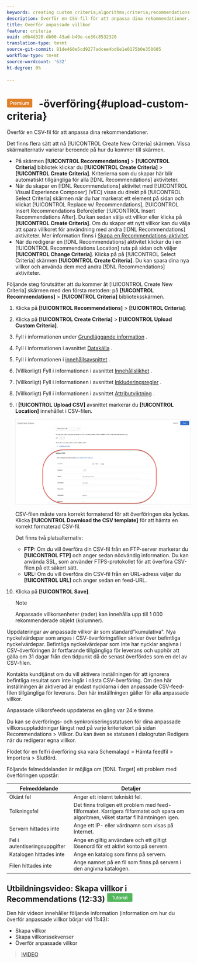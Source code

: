```yaml
---
keywords: creating custom criteria;algorithms;criteria;recommendations criteria;csv;ftp;upload csv
description: Överför en CSV-fil för att anpassa dina rekommendationer.
title: Överför anpassade villkor
feature: criteria
uuid: e0b4d320-db00-43ad-b49e-ce36c8532320
translation-type: tm+mt
source-git-commit: 81de460e5cd9277adcee4bd6e1e0175b0e350605
workflow-type: tm+mt
source-wordcount: '632'
ht-degree: 0%

---
```



# ![Egna villkor för PREMIUM](/help/assets/premium.png) -överföring{#upload-custom-criteria}

Överför en CSV-fil för att anpassa dina rekommendationer.

Det finns flera sätt att nå [!UICONTROL Create New Criteria] skärmen. Vissa skärmalternativ varierar beroende på hur du kommer till skärmen.

* På skärmen **[!UICONTROL Recommendations]** > **[!UICONTROL Criteria]** bibliotek klickar du **[!UICONTROL Create Criteria]** > **[!UICONTROL Create Criteria]**. Kriterierna som du skapar här blir automatiskt tillgängliga för alla [!DNL Recommendations] aktiviteter.
* När du skapar en [!DNL Recommendations] aktivitet med [!UICONTROL Visual Experience Composer] (VEC) visas du direkt på [!UICONTROL Select Criteria] skärmen när du har markerat ett element på sidan och klickat [!UICONTROL Replace w/ Recommendations], [!UICONTROL Insert Recommendations Before]eller [!UICONTROL Insert Recommendations After]. Du kan sedan välja ett villkor eller klicka på **[!UICONTROL Create Criteria]**. Om du skapar ett nytt villkor kan du välja att spara villkoret för användning med andra [!DNL Recommendations] aktiviteter. Mer information finns i [Skapa en Recommendations-aktivitet](/help/c-recommendations/t-create-recs-activity/create-recs-activity.md).
* När du redigerar en [!DNL Recommendations] aktivitet klickar du i en [!UICONTROL Recommendations Location] ruta på sidan och väljer **[!UICONTROL Change Criteria]**. Klicka på på [!UICONTROL Select Criteria] skärmen **[!UICONTROL Create Criteria]**. Du kan spara dina nya villkor och använda dem med andra [!DNL Recommendations] aktiviteter.

Följande steg förutsätter att du kommer åt [!UICONTROL Create New Criteria] skärmen med den första metoden: på **[!UICONTROL Recommendations]** > **[!UICONTROL Criteria]** biblioteksskärmen.

1. Klicka på **[!UICONTROL Recommendations]** > **[!UICONTROL Criteria]**.

1. Klicka på **[!UICONTROL Create Criteria]** > **[!UICONTROL Upload Custom Criteria]**.

1. Fyll i informationen under [Grundläggande information](/help/c-recommendations/c-algorithms/create-new-algorithm.md#info) .

1. Fyll i informationen i avsnittet [Datakälla](/help/c-recommendations/c-algorithms/create-new-algorithm.md#data-source) .

1. Fyll i informationen i [innehållsavsnittet](/help/c-recommendations/c-algorithms/create-new-algorithm.md#content) .

1. (Villkorligt) Fyll i informationen i avsnittet [Innehållslikhet](/help/c-recommendations/c-algorithms/create-new-algorithm.md#similarity) .

1. (Villkorligt) Fyll i informationen i avsnittet [Inkluderingsregler](/help/c-recommendations/c-algorithms/create-new-algorithm.md#inclusion) .

1. (Villkorligt) Fyll i informationen i avsnittet [Attributviktning](/help/c-recommendations/c-algorithms/create-new-algorithm.md#weighting) .

1. I **[!UICONTROL Upload CSV]** avsnittet markerar du **[!UICONTROL Location]** innehållet i CSV-filen.

   ![Överför CSV-avsnitt](/help/c-recommendations/c-algorithms/assets/upload-csv.png)

   CSV-filen måste vara korrekt formaterad för att överföringen ska lyckas. Klicka **[!UICONTROL Download the CSV template]** för att hämta en korrekt formaterad CSV-fil.

   Det finns två platsalternativ:

   * **FTP:** Om du vill överföra din CSV-fil från en FTP-server markerar du **[!UICONTROL FTP]** och anger sedan nödvändig information. Du kan använda SSL, som använder FTPS-protokollet för att överföra CSV-filen på ett säkert sätt.
   * **URL:** Om du vill överföra din CSV-fil från en URL-adress väljer du **[!UICONTROL URL]** och anger sedan en feed-URL.

1. Klicka på **[!UICONTROL Save]**.

   >[!NOTE]
   >
   >Anpassade villkorsenheter (rader) kan innehålla upp till 1 000 rekommenderade objekt (kolumner).

Uppdateringar av anpassade villkor är som standard&quot;kumulativa&quot;. Nya nyckelvärdepar som anges i CSV-överföringsfilen skriver över befintliga nyckelvärdepar. Befintliga nyckelvärdepar som inte har nycklar angivna i CSV-överföringen är fortfarande tillgängliga för leverans och upphör att gälla om 31 dagar från den tidpunkt då de senast överfördes som en del av CSV-filen.

Kontakta kundtjänst om du vill aktivera inställningen för att ignorera befintliga resultat som inte ingår i nästa CSV-överföring. Om den här inställningen är aktiverad är endast nycklarna i den anpassade CSV-feed-filen tillgängliga för leverans. Den här inställningen gäller för alla anpassade villkor.

Anpassade villkorsfeeds uppdateras en gång var 24:e timme.

Du kan se överförings- och synkroniseringsstatusen för dina anpassade villkorsuppladdningar längst ned på varje kriteriekort på sidan Recommendations > Villkor. Du kan även se statusen i dialogrutan Redigera när du redigerar egna villkor.

Flödet för en felfri överföring ska vara Schemalagd > Hämta feedfil > Importera > Slutförd.

Följande felmeddelanden är möjliga om [!DNL Target] ett problem med överföringen uppstår:

| Felmeddelande | Detaljer |
|--- |--- |
| Okänt fel | Anger ett internt tekniskt fel. |
| Tolkningsfel | Det finns troligen ett problem med feed-filformatet. Korrigera filformatet och spara om algoritmen, vilket startar filhämtningen igen. |
| Servern hittades inte | Ange ett IP- eller värdnamn som visas på Internet. |
| Fel i autentiseringsuppgifter | Ange en giltig användare och ett giltigt lösenord för ett aktivt konto på servern. |
| Katalogen hittades inte | Ange en katalog som finns på servern. |
| Filen hittades inte | Ange namnet på en fil som finns på servern i den angivna katalogen. |

## Utbildningsvideo: Skapa villkor i Recommendations (12:33) ![självstudiemärke](/help/assets/tutorial.png)

Den här videon innehåller följande information (information om hur du överför anpassade villkor börjar vid 11:43):

* Skapa villkor
* Skapa villkorssekvenser
* Överför anpassade villkor

>[!VIDEO](https://video.tv.adobe.com/v/27694?quality=12)